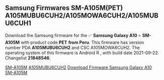 <h2>Samsung Firmwares SM-A105M(PET) A105MUBU6CUH2/A105MOWA6CUH2/A105MUBU6CUH1</h2>
Download the Samsung firmware for the ✅ <strong>Samsung Galaxy A10 </strong> ⭐ <strong>SM-A105M</strong> with product code <strong>PET</strong> <strong> from Peru</strong>. This firmware has version number PDA <strong>A105MUBU6CUH2</strong> and CSC A105MOWA6CUH2. The operating system of this firmware is Android R , with build date 2021-09-22. Changelist <strong>21848546</strong>.


[SM-A105M](https://samfirm.shop/samsung/model/SM-A105M)
[A105MUBU6CUH2](https://samfirm.shop/samsung/pda/A105MUBU6CUH2)
[Download Firmware Samsung Galaxy A10 SM-A105M](https://samfirm.shop/samsung/firmware/458684)
